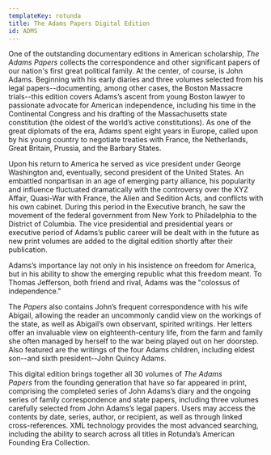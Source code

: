 ```yaml
---
templateKey: rotunda
title: The Adams Papers Digital Edition
id: ADMS
---
```

One of the outstanding documentary editions in American scholarship, *The Adams Papers* collects the correspondence and other significant papers of our nation's first great political family. At the center, of course, is John Adams. Beginning with his early diaries and three volumes selected from his legal papers--documenting, among other cases, the Boston Massacre trials--this edition covers Adams’s ascent from young Boston lawyer to passionate advocate for American independence, including his time in the Continental Congress and his drafting of the Massachusetts state constitution (the oldest of the world’s active constitutions). As one of the great diplomats of the era, Adams spent eight years in Europe, called upon by his young country to negotiate treaties with France, the Netherlands, Great Britain, Prussia, and the Barbary States.

Upon his return to America he served as vice president under George Washington and, eventually, second president of the United States. An embattled nonpartisan in an age of emerging party alliance, his popularity and influence fluctuated dramatically with the controversy over the XYZ Affair, Quasi-War with France, the Alien and Sedition Acts, and conflicts with his own cabinet. During this period in the Executive branch, he saw the movement of the federal government from New York to Philadelphia to the District of Columbia. The vice presidential and presidential years or executive period of Adams’s public career will be dealt with in the future as new print volumes are added to the digital edition shortly after their publication.

Adams’s importance lay not only in his insistence on freedom for America, but in his ability to show the emerging republic what this freedom meant. To Thomas Jefferson, both friend and rival, Adams was the "colossus of independence."

The *Papers* also contains John’s frequent correspondence with his wife Abigail, allowing the reader an uncommonly candid view on the workings of the state, as well as Abigail’s own observant, spirited writings. Her letters offer an invaluable view on eighteenth-century life, from the farm and family she often managed by herself to the war being played out on her doorstep. Also featured are the writings of the four Adams children, including eldest son--and sixth president--John Quincy Adams.

This digital edition brings together all 30 volumes of *The Adams Papers* from the founding generation that have so far appeared in print, comprising the completed series of John Adams’s diary and the ongoing series of family correspondence and state papers, including three volumes carefully selected from John Adams’s legal papers. Users may access the contents by date, series, author, or recipient, as well as through linked cross-references. XML technology provides the most advanced searching, including the ability to search across all titles in Rotunda’s American Founding Era Collection.